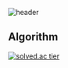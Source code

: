 ![header](https://capsule-render.vercel.app/api?type=waving&color=&color=gradient&height=300&section=header&text=ZAKIE&fontSize=100&fontAlign=50&fontAlignY=38&animation=twinkling&desc=The%20Post%20CEO%20Aggregation)
    
## Algorithm
[![solved.ac tier](http://mazassumnida.wtf/api/v2/generate_badge?boj=kcj1607)](https://solved.ac/kcj1607)
